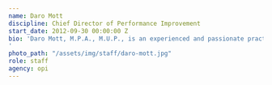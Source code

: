 ```yaml
---
name: Daro Mott
discipline: Chief Director of Performance Improvement
start_date: 2012-09-30 00:00:00 Z
bio: 'Daro Mott, M.P.A., M.U.P., is an experienced and passionate practitioner of performance excellence and specializes in the practical application of internal management consulting in local government. He co-authored a book entitled, Coaching (Six Sigma) Green Belts for Sustainable Success, which the American Society for Quality published in May of 2015. He is a certified Project Management Professional, Six Sigma Black Belt, Lean Leader and advocate for validated management practices. Daro holds an undergraduate degree from Yale University and two graduate degree from the University of Louisville.
'
photo_path: "/assets/img/staff/daro-mott.jpg"
role: staff
agency: opi
---
```

